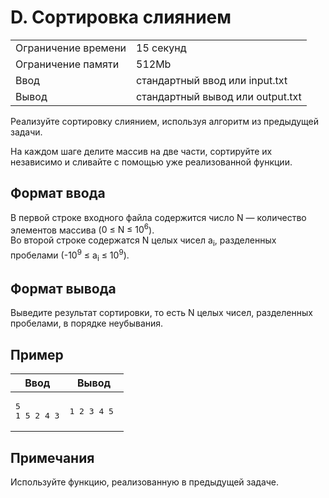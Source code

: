    <div class="header">
      <h1 class="title">D. Сортировка слиянием</h1>
      <table>
         <tbody><tr class="time-limit">
            <td class="property-title">Ограничение времени</td>
            <td>15&nbsp;секунд</td>
         </tr>
         <tr class="memory-limit">
            <td class="property-title">Ограничение памяти</td>
            <td>512Mb</td>
         </tr>
         <tr class="input-file">
            <td class="property-title">Ввод</td>
            <td colspan="1">стандартный ввод или input.txt</td>
         </tr>
         <tr class="output-file">
            <td class="property-title">Вывод</td>
            <td colspan="1">стандартный вывод или output.txt</td>
         </tr>
      </tbody></table>
   </div>
   <div class="legend"><span style="">
         <p>Реализуйте сортировку слиянием, используя алгоритм из предыдущей задачи.</p></span><p>На каждом шаге делите массив на две части, сортируйте их независимо и сливайте с помощью уже реализованной функции.</p>
   </div>
   <h2>Формат ввода</h2>
   <div class="input-specification"><span style="">
         <p>В первой строке входного файла содержится число <span class="tex-math-text">N</span> — количество элементов массива (<span class="tex-math-text">0 ≤ N ≤ 10<sup>6</sup></span>).<br> Во второй строке содержатся <span class="tex-math-text">N</span> целых чисел <span class="tex-math-text">a<sub>i</sub></span>, разделенных пробелами (<span class="tex-math-text">-10<sup>9</sup> ≤ a<sub>i</sub> ≤ 10<sup>9</sup></span>). 
         </p></span></div>
   <h2>Формат вывода</h2>
   <div class="output-specification"><span style="">
         <p>Выведите результат сортировки, то есть <span class="tex-math-text">N</span> целых чисел, разделенных пробелами, в порядке неубывания. 
         </p></span></div>
   <h2>Пример</h2>
   <table class="sample-tests">
      <thead>
         <tr>
            <th>Ввод</th>
            <th>Вывод</th>
         </tr>
      </thead>
      <tbody>
         <tr>
            <td><pre>5
1 5 2 4 3
</pre></td>
            <td><pre>1 2 3 4 5 
</pre></td>
         </tr>
      </tbody>
   </table>
   <h2>Примечания</h2>
   <div class="notes"><span style="">
         <p>Используйте функцию, реализованную в предыдущей задаче. </p></span></div>
